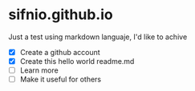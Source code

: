# sifnio.github.io

Just a test using markdown languaje, I'd like to achive

- [x] Create a github account
- [x] Create this hello world readme.md
- [ ] Learn more
- [ ] Make it useful for others
